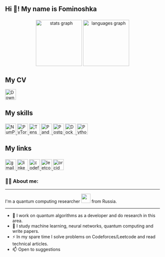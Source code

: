 


<h2 align="left">Hi 👋! My name is Fominoshka</h2>

###
<div align="center">
  <img src="https://github-readme-stats.vercel.app/api?username=poliroika&hide_title=false&hide_rank=false&show_icons=true&include_all_commits=true&count_private=true&disable_animations=false&theme=dark&locale=en&hide_border=false" height="150" alt="stats graph"  />
  <img src="https://github-readme-stats.vercel.app/api/top-langs?username=poliroika&locale=en&hide_title=false&layout=compact&card_width=320&langs_count=5&theme=dark&hide_border=false" height="150" alt="languages graph"  />
</div>

###

<h2 align="left">My CV</h2>
<div align="left">
  <a href="https://github.com/poliroika/poliroika/raw/main/resume2.pdf" target="_blank">
    <img src="https://img.shields.io/static/v1?message=Download%20CV&logo=pdf&label=&color=FF4F4F&logoColor=white&labelColor=&style=for-the-badge" height="35" alt="Download CV" />
  </a>
</div>

###

<h2 align="left">My skills</h2>

###

<div align="left">
  <a href="https://numpy.org/doc/" target="_blank">
    <img src="https://img.shields.io/static/v1?message=NumPy&logo=numpy&label=&color=013243&logoColor=white&labelColor=&style=for-the-badge" height="35" alt="NumPy logo" />
  </a>
  <a href="https://pytorch.org/docs/stable/index.html" target="_blank">
    <img src="https://img.shields.io/static/v1?message=PyTorch&logo=pytorch&label=&color=EE4C2C&logoColor=white&labelColor=&style=for-the-badge" height="35" alt="PyTorch logo" />
  </a>
  <a href="https://www.tensorflow.org/api_docs" target="_blank">
    <img src="https://img.shields.io/static/v1?message=TensorFlow&logo=tensorflow&label=&color=FF6F00&logoColor=white&labelColor=&style=for-the-badge" height="35" alt="TensorFlow logo" />
  </a>
  <a href="https://pandas.pydata.org/docs/" target="_blank">
    <img src="https://img.shields.io/static/v1?message=Pandas&logo=pandas&label=&color=150458&logoColor=white&labelColor=&style=for-the-badge" height="35" alt="Pandas logo" />
  </a>
  <a href="https://www.postgresql.org/docs/" target="_blank">
    <img src="https://img.shields.io/static/v1?message=PostgreSQL&logo=postgresql&label=&color=4169E1&logoColor=white&labelColor=&style=for-the-badge" height="35" alt="PostgreSQL logo" />
  </a>
  <a href="https://docs.docker.com/" target="_blank">
    <img src="https://img.shields.io/static/v1?message=Docker&logo=docker&label=&color=2496ED&logoColor=white&labelColor=&style=for-the-badge" height="35" alt="Docker logo" />
  </a>
  <a href="https://docs.python.org/3/" target="_blank">
    <img src="https://img.shields.io/static/v1?message=Python&logo=python&label=&color=3776AB&logoColor=FFD43B&labelColor=&style=for-the-badge" height="35" alt="Python logo" />
  </a>
</div>


<h2 align="left">My links</h2>

###

<div align="left">
  <a href="mailto:vitalii.belof@gmail.com" target="_blank">
    <img src="https://img.shields.io/static/v1?message=Gmail&logo=gmail&label=&color=D14836&logoColor=white&labelColor=&style=for-the-badge" height="35" alt="gmail logo"  />
  </a>
  <a href="https://www.linkedin.com/in/ваш_профиль/" target="_blank">
    <img src="https://img.shields.io/static/v1?message=LinkedIn&logo=linkedin&label=&color=0077B5&logoColor=white&labelColor=&style=for-the-badge" height="35" alt="linkedin logo"  />
  </a>
  <a href="https://codeforces.com/profile/fominoshka" target="_blank">
    <img src="https://img.shields.io/static/v1?message=Codeforces&logo=codeforces&label=&color=000000&logoColor=FFCC00&labelColor=&style=for-the-badge" height="35" alt="codeforces logo" />
  </a>
  <a href="https://leetcode.com/fominoshka/" target="_blank">
    <img src="https://img.shields.io/static/v1?message=LeetCode&logo=leetcode&label=&color=2DB55D&logoColor=000000&labelColor=&style=for-the-badge" height="35" alt="leetcode logo" />
  </a>
  <a href="https://orcid.org/0009-0008-7000-4476" target="_blank">
    <img src="https://img.shields.io/static/v1?message=Orcid&logo=orcid&label=&color=2DB55D&logoColor=000000&labelColor=&style=for-the-badge" height="35" alt="orcid logo" />
  </a>
</div>


### :man_technologist: About me:

---

I'm a quantum computing researcher  <img src="https://media.giphy.com/media/WUlplcMpOCEmTGBtBW/giphy.gif" width="30"> from Russia.

---

- :telescope: I work on quantum algorithms as a developer and do research in this area.
- :seedling: I study machine learning, neural networks, quantum computing and write papers.
- :zap: In my spare time I solve problems on Codeforces/Leetcode and read technical articles.
- :mailbox: Open to suggestions

###
